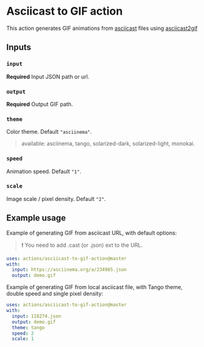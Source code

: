 # Asciicast to GIF action

This action generates GIF animations from [asciicast](https://github.com/asciinema/asciinema/tree/master/doc) files using [asciicast2gif](https://github.com/asciinema/asciicast2gif)
## Inputs

### `input`

**Required** Input JSON path or url.

### `output`

**Required** Output GIF path.

### `theme`

Color theme. Default `"asciinema"`.

> available: asciinema, tango, solarized-dark, solarized-light, monokai.

### `speed`

Animation speed. Default `"1"`.

### `scale`

Image scale / pixel density. Default `"2"`.

## Example usage
Example of generating GIF from asciicast URL, with default options:

> :heavy_exclamation_mark: You need to add .cast (or .json) ext to the URL.

```yaml
uses: actions/asciicast-to-gif-action@master
with:
  input: https://asciinema.org/a/234965.json
  output: demo.gif
```


Example of generating GIF from local asciicast file, with Tango theme, double speed and single pixel density:
```yaml
uses: actions/asciicast-to-gif-action@master
with:
  input: 118274.json
  output: demo.gif
  theme: tango
  speed: 2
  scale: 1
```
